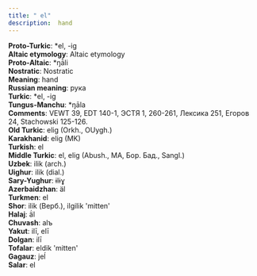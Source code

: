 ```yaml
---
title: " el"
description:  hand
---
```


<strong>Proto-Turkic</strong>:  *el, -ig<br>
<strong>Altaic etymology</strong>:  Altaic etymology<br>
<strong> Proto-Altaic</strong>:  *ŋā̀li<br>
<strong>Nostratic</strong>:  Nostratic<br>
<strong>Meaning</strong>:  hand<br>
<strong>Russian meaning</strong>:  рука<br>
<strong>Turkic</strong>:  *el, -ig<br>
<strong>Tungus-Manchu</strong>:  *ŋāla<br>
<strong>Comments</strong>:  VEWT 39, EDT 140-1, ЭСТЯ 1, 260-261, Лексика 251, Егоров 24, Stachowski 125-126.<br>
<strong>Old Turkic</strong>:  elig (Orkh., OUygh.)<br>
<strong>Karakhanid</strong>:  elig (MK)<br>
<strong>Turkish</strong>:  el<br>
<strong>Middle Turkic</strong>:  el, elig (Abush., MA, Бор. Бад., Sangl.)<br>
<strong>Uzbek</strong>:  ilik (arch.)<br>
<strong>Uighur</strong>:  ilik (dial.)<br>
<strong>Sary-Yughur</strong>:  ɨlɨɣ<br>
<strong>Azerbaidzhan</strong>:  äl<br>
<strong>Turkmen</strong>:  el<br>
<strong>Shor</strong>:  ilik (Верб.), ilgilik 'mitten'<br>
<strong>Halaj</strong>:  ä̇l<br>
<strong>Chuvash</strong>:  alъ<br>
<strong>Yakut</strong>:  ilī, elī<br>
<strong>Dolgan</strong>:  ilī<br>
<strong>Tofalar</strong>:  eldik 'mitten'<br>
<strong>Gagauz</strong>:  jeĺ<br>
<strong>Salar</strong>:  el<br>


